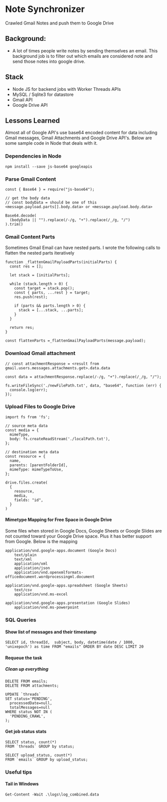 # Note Synchronizer

Crawled Gmail Notes and push them to Google Drive

## Background:

- A lot of times people write notes by sending themselves an email. This background job is to filter out which emails are considered note and send those notes into google drive.

## Stack

- Node JS for backend jobs with Worker Threads APIs
- MySQL / Sqlite3 for datastore
- Gmail API
- Google Drive API

## Lessons Learned

Almost all of Google API's use base64 encoded content for data including Gmail messages, Gmail Attachments and Google Drive API's. Below are some sample code in Node that deals with it.

### Dependencies in Node

```
npm install --save js-base64 googleapis
```

### Parse Gmail Content

```
const { Base64 } = require("js-base64");

// get the body data
// const bodyData = should be one of this <message.payload.parts[].body.data> or <message.payload.body.data>

Base64.decode(
  (bodyData || "").replace(/-/g, "+").replace(/_/g, "/")
).trim()
```

### Gmail Content Parts

Sometimes Gmail Email can have nested parts. I wrote the following calls to flatten the nested parts iteratively

```
function _flattenGmailPayloadParts(initialParts) {
  const res = [];

  let stack = [initialParts];

  while (stack.length > 0) {
    const target = stack.pop();
    const { parts, ...rest } = target;
    res.push(rest);

    if (parts && parts.length > 0) {
      stack = [...stack, ...parts];
    }
  }

  return res;
}

const flattenParts =_flattenGmailPayloadParts(message.payload);
```

### Download Gmail attachment

```
// const attachmentResponse = <result from gmail.users.messages.attachments.get>.data.data

const data = attachmentResponse.replace(/-/g, "+").replace(/_/g, "/");

fs.writeFileSync('./newFilePath.txt', data, "base64", function (err) {
  console.log(err);
});
```

### Upload Files to Google Drive

```
import fs from 'fs';

// source meta data
const media = {
  mimeType,
  body: fs.createReadStream('./localPath.txt'),
};

// destination meta data
const resource = {
  name,
  parents: [parentFolderId],
  mimeType: mimeTypeToUse,
};

drive.files.create(
  {
    resource,
    media,
    fields: "id",
  }
)
```

#### Mimetype Mapping for Free Space in Google Drive

Some files when stored in Google Docs, Google Sheets or Google Slides are not counted toward your Google Drive space. Plus it has better support from Google. Below is the mapping

```
application/vnd.google-apps.document (Google Docs)
    text/plain
    text/xml
    application/xml
    application/json
    application/vnd.openxmlformats-officedocument.wordprocessingml.document

application/vnd.google-apps.spreadsheet (Google Sheets)
    text/csv
    application/vnd.ms-excel

application/vnd.google-apps.presentation (Google Slides)
    application/vnd.ms-powerpoint
```

### SQL Queries

#### Show list of messages and their timestamp

```
SELECT id, threadId,  subject, body, datetime(date / 1000, 'unixepoch') as time FROM "emails" ORDER BY date DESC LIMIT 20
```

#### Requeue the task

##### Clean up everything
```
DELETE FROM emails;
DELETE FROM attachments;

UPDATE `threads`
SET status='PENDING',
  processedDate=null,
  totalMessages=null
WHERE status NOT IN (
  'PENDING_CRAWL',
);
```


#### Get job status stats

```
SELECT status, count(*)
FROM `threads` GROUP by status;

SELECT upload_status, count(*)
FROM `emails` GROUP by upload_status;
```

### Useful tips

#### Tail in Windows

```
Get-Content -Wait .\logs\log_combined.data
```
